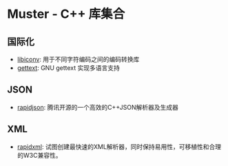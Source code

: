# Muster - C++ 库集合

## 国际化

* [libiconv](http://www.gnu.org/software/libiconv/): 用于不同字符编码之间的编码转换库
* [gettext](http://www.gnu.org/software/gettext/): GNU gettext 实现多语言支持

## JSON

* [rapidjson](https://github.com/Tencent/rapidjson.git): 腾讯开源的一个高效的C++JSON解析器及生成器

## XML

* [rapidxml](http://rapidxml.sourceforge.net/): 试图创建最快速的XML解析器，同时保持易用性，可移植性和合理的W3C兼容性。
